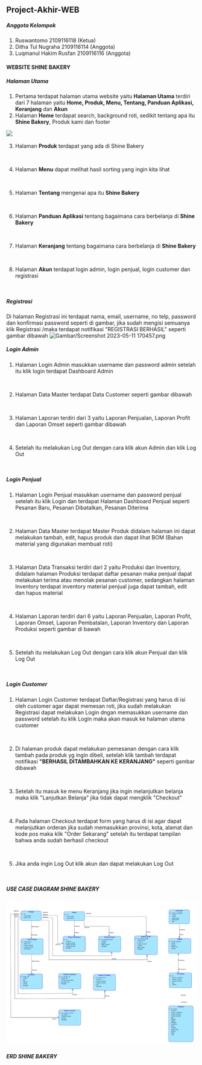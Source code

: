 ## Project-Akhir-WEB

##### Anggota Kelompok
1. Ruswantomo 2109116118 (Ketua)
2. Ditha Tul Nugraha 2109116114 (Anggota)
3. Luqmanul Hakim Rusfan 2109116116 (Anggota)


#### WEBSITE SHINE BAKERY

##### Halaman Utama 
1. Pertama terdapat halaman utama website yaitu **Halaman Utama** terdiri dari 7 halaman yaitu **Home, Produk, Menu, Tentang, Panduan Aplikasi, Keranjang** dan **Akun**
2. Halaman **Home** terdapat search, background roti, sedikit tentang apa itu **Shine Bakery**, Produk kami dan footer
<img src="Screenshot 2023-05-11 152402.png">
<img src="">

3. Halaman **Produk** terdapat yang ada di Shine Bakery
<img src="">

4. Halaman **Menu** dapat melihat hasil sorting yang ingin kita lihat
<img src="">

5. Halaman **Tentang** mengenai apa itu **Shine Bakery**
<img src="">

6. Halaman **Panduan Aplikasi** tentang bagaimana cara berbelanja di **Shine Bakery**
<img src="">

7. Halaman **Keranjang** tentang bagaimana cara berbelanja di **Shine Bakery**
<img src="">

8. Halaman **Akun** terdapat login admin, login penjual, login customer dan registrasi
<img src="">


##### Registrasi
Di halaman Registrasi ini terdapat nama, email, username, no telp, password dan konfirmasi password seperti di gambar, jika sudah mengisi semuanya klik Registrasi /maka terdapat notifikasi "REGISTRASI BERHASIL" seperti gambar dibawah
![Gambar/Screenshot 2023-05-11 170457.png](https://github.com/C2-Kelompok-3/Project-Akhir-Web/compare/ecb03f7881bf86d63c70ee191d38f9cd62b402aa...ecc142c33394bbc2efa82a1f4fb8237abf496fa8)
<img src="">


##### Login Admin
1. Halaman Login Admin masukkan username dan password admin setelah itu klik login terdapat Dashboard Admin
<img src="">

2. Halaman Data Master terdapat Data Customer seperti gambar dibawah 
<img src="">

3. Halaman Laporan terdiri dari 3 yaitu Laporan Penjualan, Laporan Profit dan Laporan Omset seperti gambar dibawah
<img src="">
<img src="">
<img src="">

4. Setelah itu melakukan Log Out dengan cara klik akun Admin dan klik Log Out
<img src="">


##### Login Penjual
1. Halaman Login Penjual masukkan username dan password penjual setelah itu klik Login dan terdapat Halaman Dashboard Penjual seperti Pesanan Baru, Pesanan Dibatalkan, Pesanan Diterima
<img src="">
<img src="">

2. Halaman Data Master terdapat Master Produk didalam halaman ini dapat melakukan tambah, edit, hapus produk dan dapat lihat BOM (Bahan material yang digunakan membuat roti)
<img src="">

3. Halaman Data Transaksi terdiri dari 2 yaitu Produksi dan Inventory, didalam halaman Produksi terdapat daftar pesanan maka penjual dapat melakukan terima atau menolak pesanan customer, sedangkan halaman Inventory terdapat inventory material penjual juga dapat tambah, edit dan hapus material
<img src="">
<img src="">

4. Halaman Laporan terdiri dari 6 yaitu Laporan Penjualan, Laporan Profit, Laporan Omset, Laporan Pembatalan, Laporan Inventory dan Laporan Produksi seperti gambar di bawah
<img src="">
<img src="">
<img src="">
<img src="">
<img src="">
<img src="">

5. Setelah itu melakukan Log Out dengan cara klik akun Penjual dan klik Log Out 
<img src="">


##### Login Customer
1. Halaman Login Customer terdapat Daftar/Registrasi yang harus di isi oleh customer agar dapat memesan roti, jika sudah melakukan Registrasi dapat melakukan Login dngan memasukkan username dan password setelah itu klik Login maka akan masuk ke halaman utama customer
<img src="">

2. Di halaman produk dapat melakukan pemesanan dengan cara klik tambah pada produk yg ingin dibeli, setelah klik tambah terdapat notifikasi **"BERHASIL DITAMBAHKAN KE KERANJANG"** seperti gambar dibawah
<img src="">
<img src="">

3. Setelah itu masuk ke menu Keranjang jika ingin melanjutkan belanja maka klik "Lanjutkan Belanja" jika tidak dapat mengklik "Checkout"
<img src="">

4. Pada halaman Checkout terdapat form yang harus di isi agar dapat melanjutkan orderan jika sudah memasukkan provinsi, kota, alamat dan kode pos maka klik "Order Sekarang" setelah itu terdapat tampilan bahwa anda sudah berhasil checkout
<img src="">
<img src="">

5. Jika anda ingin Log Out klik akun dan dapat melakukan Log Out
<img src="">




##### USE CASE DIAGRAM SHINE BAKERY
![ERD Shine Bakery](https://github.com/C2-Kelompok-3/Project-Akhir-Web/blob/main/Gambar/ERD.png)


##### ERD SHINE BAKERY
<img src="">
